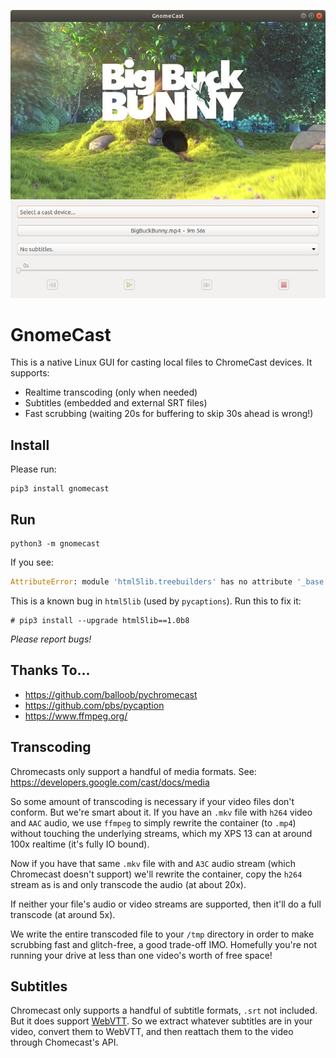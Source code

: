 ![alt text](screenshot.png)

GnomeCast
=========

This is a native Linux GUI for casting local files to ChromeCast devices.  It supports:

- Realtime transcoding (only when needed)
- Subtitles (embedded and external SRT files)
- Fast scrubbing (waiting 20s for buffering to skip 30s ahead is wrong!)

Install
-------
Please run:

```
pip3 install gnomecast
```

Run
---

```
python3 -m gnomecast
```

If you see:
```python
AttributeError: module 'html5lib.treebuilders' has no attribute '_base'
```

This is a known bug in `html5lib` (used by `pycaptions`).  Run this to fix it:
```
# pip3 install --upgrade html5lib==1.0b8
```

*Please report bugs!*


Thanks To...
------------

- https://github.com/balloob/pychromecast
- https://github.com/pbs/pycaption
- https://www.ffmpeg.org/

Transcoding
-----------
Chromecasts only support a handful of media formats.  See: https://developers.google.com/cast/docs/media

So some amount of transcoding is necessary if your video files don't conform.  But we're smart about it.  If you have an `.mkv` file with `h264` video and `AAC` audio, we use `ffmpeg` to simply rewrite the container (to `.mp4`) without touching the underlying streams, which my XPS 13 can at around 100x realtime (it's fully IO bound).

Now if you have that same `.mkv` file with and `A3C` audio stream (which Chromecast doesn't support) we'll rewrite the container, copy the `h264` stream as is and only transcode the audio (at about 20x).

If neither your file's audio or video streams are supported, then it'll do a full transcode (at around 5x).

We write the entire transcoded file to your `/tmp` directory in order to make scrubbing fast and glitch-free, a good trade-off IMO.  Homefully you're not running your drive at less than one video's worth of free space!

Subtitles
---------
Chromecast only supports a handful of subtitle formats, `.srt` not included.  But it does support [WebVTT](https://w3c.github.io/webvtt/).  So we extract whatever subtitles are in your video, convert them to WebVTT, and then reattach them to the video through Chomecast's API.
